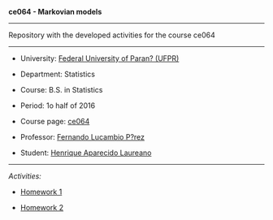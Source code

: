 **ce064 - Markovian models**

***

Repository with the developed activities for the course ce064

***

* University: [Federal University of Paran? (UFPR)](http://www.ufpr.br/portalufpr/)
* Department: Statistics
* Course: B.S. in Statistics
* Period: 1o half of 2016
* Course page: [ce064](http://people.ufpr.br/~lucambio/CE064/1S2016/CE064.html)
* Professor: [Fernando Lucambio P?rez](http://people.ufpr.br/~lucambio/)

* Student: [Henrique Aparecido Laureano](http://lattes.cnpq.br/2224901552085090)
  
***

*Activities:*

+ [Homework 1](http://mynameislaure.github.io/academic_courses/markov/hw1/master.pdf)

+ [Homework 2](http://mynameislaure.github.io/academic_courses/markov/hw2/master.pdf)